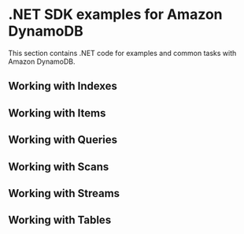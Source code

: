# .NET SDK examples for Amazon DynamoDB
This section contains .NET code for examples and common tasks with Amazon DynamoDB.

## Working with Indexes

## Working with Items

## Working with Queries

## Working with Scans

## Working with Streams

## Working with Tables
